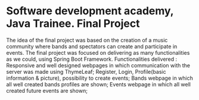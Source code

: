 # Software development academy, Java Trainee. Final Project
The idea of the final project was based on the creation of a music community where bands and spectators can create and participate in events.
The final project was focused on delivering as many functionalities as we could, using Spring Boot Framework.
Functionalities delivered : 
Responsive and well designed webpages in which communication with the server was made using ThymeLeaf;
Register, Login, Profile(basic information & picture), possibility to create events;
Bands webpage in which all well created bands profiles are shown;
Events webpage in which all well created future events are shown;



                                


